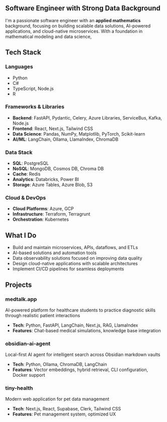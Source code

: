 ## Software Engineer with Strong Data Background

I'm a passionate software engineer with an **applied mathematics** background, focusing on building scalable data solutions, AI-powered applications, and cloud-native microservices. With a foundation in mathematical modeling and data science,

## Tech Stack

### Languages
- Python
- C#
- TypeScript, Node.js
- R

### Frameworks & Libraries
- **Backend**: FastAPI, Pydantic, Celery, Azure Libraries, ServiceBus, Kafka, Node.js
- **Frontend**: React, Next.js, Tailwind CSS
- **Data Science**: Pandas, NumPy, Matplotlib, PyTorch, Scikit-learn
- **AI/ML**: LangChain, Ollama, LlamaIndex, ChromaDB

### Data Stack
- **SQL**: PostgreSQL
- **NoSQL**: MongoDB, Cosmos DB, Chroma DB
- **Cache**: Redis
- **Analytics**: Databricks, Power BI
- **Storage**: Azure Tables, Azure Blob, S3

### Cloud & DevOps
- **Cloud Platforms**: Azure, GCP
- **Infrastructure**: Terraform, Terragrunt
- **Orchestration**: Kubernetes

## What I Do

- Build and maintain microservices, APIs, dataflows, and ETLs
- AI-based solutions and automation tools
- Data observability solutions focused on improving data quality
- Design cloud-native applications with scalable architectures
- Implement CI/CD pipelines for seamless deployments

## Projects

### medtalk.app
AI-powered platform for healthcare students to practice diagnostic skills through realistic patient interactions
- **Tech**: Python, FastAPI, LangChain, Next.js, RAG, LlamaIndex
- **Features**: Chat-based medical simulations, knowledge base integration

### obsidian-ai-agent
Local-first AI agent for intelligent search across Obsidian markdown vaults
- **Tech**: Python, Ollama, ChromaDB, LangChain
- **Features**: Vector embeddings, hybrid retrieval, CLI configuration, Docker support

### tiny-health
Modern web application for pet data management
- **Tech**: Next.js, React, Supabase, Clerk, Tailwind CSS
- **Features**: Pet management system, optimized UX
